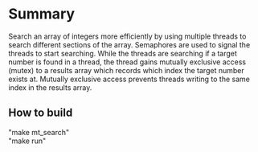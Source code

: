 # Summary 
Search an array of integers more efficiently by using multiple threads to search different sections of the array.
Semaphores are used to signal the threads to start searching. While the threads are searching if a target number is found in a thread, the thread gains mutually exclusive access (mutex) to a results array which records which index the target number exists at. Mutually exclusive access prevents threads writing to the same index in the results array.
## How to build
"make mt_search"  
"make run"
